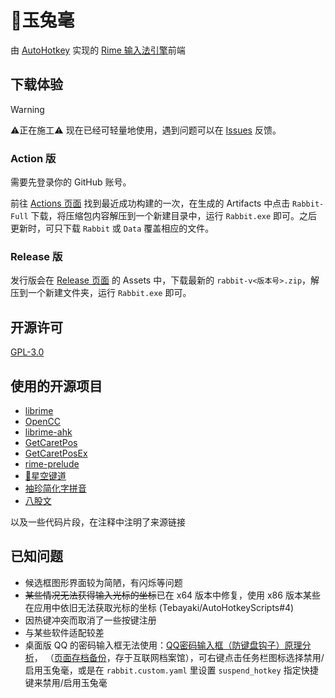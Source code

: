 # 🐇️玉兔毫

由 [AutoHotkey](https://www.autohotkey.com/) 实现的 [Rime 输入法引擎](https://github.com/rime/librime)前端

## 下载体验

> [!WARNING]
> ⚠️正在施工⚠️
> 现在已经可轻量地使用，遇到问题可以在 [Issues](https://github.com/amorphobia/rime-jiandao/issues/new/choose) 反馈。

### Action 版

需要先登录你的 GitHub 账号。

前往 [Actions 页面](https://github.com/amorphobia/rabbit/actions) 找到最近成功构建的一次，在生成的 Artifacts 中点击 `Rabbit-Full` 下载，将压缩包内容解压到一个新建目录中，运行 `Rabbit.exe` 即可。之后更新时，可只下载 `Rabbit` 或 `Data` 覆盖相应的文件。

### Release 版

发行版会在 [Release 页面](https://github.com/amorphobia/rabbit/releases) 的 Assets 中，下载最新的 `rabbit-v<版本号>.zip`，解压到一个新建文件夹，运行 `Rabbit.exe` 即可。

## 开源许可

[GPL-3.0](LICENSE)

## 使用的开源项目

- [librime](https://github.com/rime/librime)
- [OpenCC](https://github.com/BYVoid/OpenCC)
- [librime-ahk](https://github.com/amorphobia/librime-ahk)
- [GetCaretPos](https://github.com/Descolada/AHK-v2-libraries)
- [GetCaretPosEx](https://github.com/Tebayaki/AutoHotkeyScripts/tree/main/lib/GetCaretPosEx)
- [rime-prelude](https://github.com/rime/rime-prelude)
- [🌟️星空键道](https://github.com/amorphobia/rime-jiandao)
- [袖珍简化字拼音](https://github.com/rime/rime-pinyin-simp)
- [八股文](https://github.com/rime/rime-essay)

以及一些代码片段，在注释中注明了来源链接

## 已知问题

- 候选框图形界面较为简陋，有闪烁等问题
- ~~某些情况无法获得输入光标的坐标~~已在 x64 版本中修复，使用 x86 版本某些在应用中依旧无法获取光标的坐标 (Tebayaki/AutoHotkeyScripts#4)
- 因热键冲突而取消了一些按键注册
- 与某些软件适配较差
- 桌面版 QQ 的密码输入框无法使用：[QQ密码输入框（防键盘钩子）原理分析](https://blog.csdn.net/muyedongfeng/article/details/49308993)，
（[页面存档备份](https://web.archive.org/web/20240907052640/https://blog.csdn.net/muyedongfeng/article/details/49308993)，存于互联网档案馆），可右键点击任务栏图标选择禁用/启用玉兔毫，或是在 `rabbit.custom.yaml` 里设置 `suspend_hotkey` 指定快捷键来禁用/启用玉兔毫
